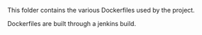 This folder contains the various Dockerfiles used by the project.

Dockerfiles are built through a jenkins build.